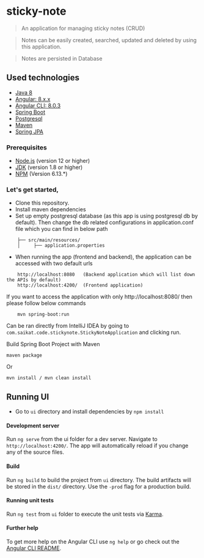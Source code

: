 # sticky-note

> An application for managing sticky notes (CRUD)

> Notes can be easily created, searched, updated and deleted by using this application.

> Notes are persisted in Database


## Used technologies

* [Java 8](https://www.oracle.com/technetwork/java/javase/overview/java8-2100321.html)
* [Angular: 8.x.x](https://angular.io/)
* [Angular CLI: 8.0.3](https://cli.angular.io/)
* [Spring Boot](https://docs.spring.io/spring-boot/docs/current/reference/htmlsingle/)
* [Postgresql](https://www.postgresql.org/)
* [Maven](https://maven.apache.org/)
* [Spring JPA](https://spring.io/projects/spring-data-jpa)

### Prerequisites

* [Node.js](https://nodejs.org/) (version 12 or higher)
* [JDK](http://www.oracle.com/technetwork/java/javase/downloads/index.html) (version 1.8 or higher)
* [NPM](https://www.npmjs.com/get-npm) (Version 6.13.*)

### Let's get started,

* Clone this repository.
* Install maven dependencies
* Set up empty postgresql database (as this app is using postgresql db by default). Then change the db related configurations in application.conf file which you can find in below path

```
    ├── src/main/resources/
    │     ├── application.properties
```
* When running the app (frontend and backend), the application can be accessed with two default urls

```
    http://localhost:8080   (Backend application which will list down the APIs by default)
    http://localhost:4200/  (Frontend application)
```

If you want to access the application with only http://localhost:8080/ then please follow below commands 

```
    mvn spring-boot:run
```

Can be ran directly from IntelliJ IDEA by going to `com.saikat.code.stickynote.StickyNoteApplication` and clicking run.

Build Spring Boot Project with Maven

   ```maven package```

Or
    
    mvn install / mvn clean install


## Running UI

* Go to `ui` directory and install dependencies by `npm install`

#### Development server

Run `ng serve` from the ui folder for a dev server. Navigate to `http://localhost:4200/`. The app will automatically reload if you change any of the source files.

#### Build

Run `ng build` to build the project from `ui` directory. The build artifacts will be stored in the `dist/` directory. Use the `-prod` flag for a production build.

#### Running unit tests

Run `ng test` from `ui` folder to execute the unit tests via [Karma](https://karma-runner.github.io).


#### Further help

To get more help on the Angular CLI use `ng help` or go check out the [Angular CLI README](https://github.com/angular/angular-cli/blob/master/README.md).
